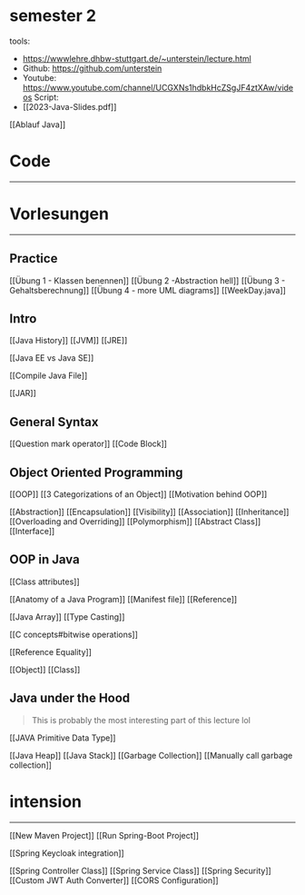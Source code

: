 # semester 2
tools: 
- https://wwwlehre.dhbw-stuttgart.de/~unterstein/lecture.html
- Github: https://github.com/unterstein
- Youtube: https://www.youtube.com/channel/UCGXNs1hdbkHcZSgJF4ztXAw/videos
Script:
- [[2023-Java-Slides.pdf]]

[[Ablauf Java]]


# Code
---




# Vorlesungen
---
## Practice
[[Übung 1 - Klassen benennen]]
[[Übung 2 -Abstraction hell]]
[[Übung 3 - Gehaltsberechnung]]
[[Übung 4 - more UML diagrams]]
[[WeekDay.java]]





## Intro

[[Java History]]
[[JVM]]
[[JRE]]

[[Java EE vs Java SE]]

[[Compile Java File]]

[[JAR]]



## General Syntax
[[Question mark operator]]
[[Code Block]]

## Object Oriented Programming
[[OOP]]
[[3 Categorizations of an Object]]
[[Motivation behind OOP]]

[[Abstraction]]
[[Encapsulation]]
[[Visibility]]
[[Association]]
[[Inheritance]]
[[Overloading and Overriding]]
[[Polymorphism]]
[[Abstract Class]]
[[Interface]]

## OOP in Java
[[Class attributes]]

[[Anatomy of a Java Program]]
[[Manifest file]]
[[Reference]]

[[Java Array]]
[[Type Casting]]

[[C concepts#bitwise operations]]


[[Reference Equality]]

[[Object]]
[[Class]]

## Java under the Hood
> This is probably the most interesting part of this lecture lol

[[JAVA Primitive Data Type]]

[[Java Heap]]
[[Java Stack]]
[[Garbage Collection]]
[[Manually call garbage collection]]




# intension
---
[[New Maven Project]]
[[Run Spring-Boot Project]]

[[Spring Keycloak integration]]


[[Spring Controller Class]]
[[Spring Service Class]]
[[Spring Security]]
[[Custom JWT Auth Converter]]
[[CORS Configuration]]
